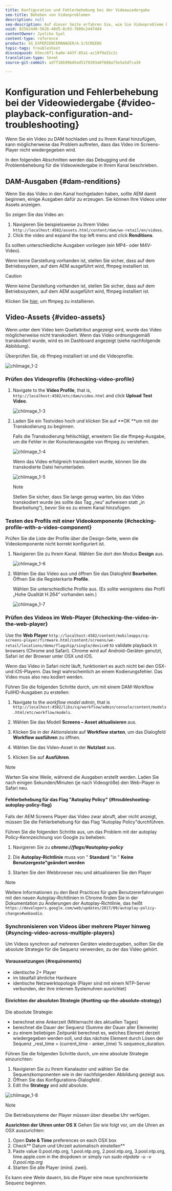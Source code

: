 ```yaml
---
title: Konfiguration und Fehlerbehebung bei der Videowiedergabe
seo-title: Beheben von Videoproblemen
description: null
seo-description: Auf dieser Seite erfahren Sie, wie Sie Videoprobleme beheben. Wenn Sie ein Video zu DAM hochladen und zu Ihrem Kanal hinzufügen, kann möglicherweise das Problem auftreten, dass das Video im Screens-Player nicht wiedergegeben wird. In diesem Abschnitt werden das Debugging und die Problembehebung für die Videowiedergabe in Ihrem Kanal erläutert.
uuid: 825b2440-5626-40d5-8c93-7689c24474d4
contentOwner: Jyotika Syal
content-type: reference
products: SG_EXPERIENCEMANAGER/6.5/SCREENS
topic-tags: troubleshoot
discoiquuid: 65ecc6f1-ba0e-443f-85a1-ac19f9a52c2c
translation-type: tm+mt
source-git-commit: ad7f18b99b45ed51f0393a0f608a75e5a5dfca30

---
```



# Konfiguration und Fehlerbehebung bei der Videowiedergabe {#video-playback-configuration-and-troubleshooting}

Wenn Sie ein Video zu DAM hochladen und zu Ihrem Kanal hinzufügen, kann möglicherweise das Problem auftreten, dass das Video im Screens-Player nicht wiedergegeben wird.

In den folgenden Abschnitten werden das Debugging und die Problembehebung für die Videowiedergabe in Ihrem Kanal beschrieben.

## DAM-Ausgaben {#dam-renditions}

Wenn Sie das Video in den Kanal hochgeladen haben, sollte AEM damit beginnen, einige Ausgaben dafür zu erzeugen. Sie können Ihre Videos unter Assets anzeigen.

So zeigen Sie das Video an:

1. Navigieren Sie beispielsweise zu Ihrem Video `http://localhost:4502/assets.html/content/dam/we-retail/en/videos`.
1. Click the video and expand the top left menu and click **Renditions**.

Es sollten unterschiedliche Ausgaben vorliegen (ein MP4- oder M4V-Video).

Wenn keine Darstellung vorhanden ist, stellen Sie sicher, dass auf dem Betriebssystem, auf dem AEM ausgeführt wird, ffmpeg installiert ist.

>[!CAUTION]
>
>Wenn keine Darstellung vorhanden ist, stellen Sie sicher, dass auf dem Betriebssystem, auf dem AEM ausgeführt wird, ffmpeg installiert ist.
>
>Klicken Sie [hier](https://evermeet.cx/ffmpeg/), um ffmpeg zu installieren.

## Video-Assets {#video-assets}

Wenn unter dem Video kein Quellattribut angezeigt wird, wurde das Video möglicherweise nicht transkodiert. Wenn das Video ordnungsgemäß transkodiert wurde, wird es im Dashboard angezeigt (siehe nachfolgende Abbildung).

Überprüfen Sie, ob ffmpeg installiert ist und die Videoprofile.

![chlimage_1-2](assets/chlimage_1-2.png)

### Prüfen des Videoprofils {#checking-video-profile}

1. Navigate to the **Video Profile**, that is, `http://localhost:4502/etc/dam/video.html` and click **Upload Test Video**.

   ![chlimage_1-3](assets/chlimage_1-3.png)

1. Laden Sie ein Testvideo hoch und klicken Sie auf **OK **um mit der Transkodierung zu beginnen.

   Falls die Transkodierung fehlschlägt, erweitern Sie die ffmpeg-Ausgabe, um die Fehler in der Konsolenausgabe von ffmpeg zu verstehen.

   ![chlimage_1-4](assets/chlimage_1-4.png)

   Wenn das Video erfolgreich transkodiert wurde, können Sie die transkodierte Datei herunterladen.

   ![chlimage_1-5](assets/chlimage_1-5.png)

   >[!NOTE]
   >
   >Stellen Sie sicher, dass Sie lange genug warten, bis das Video transkodiert wurde (es sollte das Tag „neu“ aufweisen statt „in Bearbeitung“), bevor Sie es zu einem Kanal hinzufügen.

### Testen des Profils mit einer Videokomponente {#checking-profile-with-a-video-component}

Prüfen Sie die Liste der Profile über die Design-Seite, wenn die Videokomponente nicht korrekt konfiguriert ist.

1. Navigieren Sie zu Ihrem Kanal. Wählen Sie dort den Modus **Design** aus.

   ![chlimage_1-6](assets/chlimage_1-6.png)

1. Wählen Sie das Video aus und öffnen Sie das Dialogfeld **Bearbeiten**. Öffnen Sie die Registerkarte **Profile**.

   Wählen Sie unterschiedliche Profile aus. (Es sollte wenigstens das Profil „Hohe Qualität H.264“ vorhanden sein.)

   ![chlimage_1-7](assets/chlimage_1-7.png)

### Prüfen des Videos im Web-Player {#checking-the-video-in-the-web-player}

Use the **Web Player** `http://localhost:4502/content/mobileapps/cq-screens-player/firmware.html/content/screens/we-retail/locations/demo/flagship/single/device0` to validate playback in browsers (Chrome and Safari). Chrome wird auf Android-Geräten genutzt, Safari ist der Browser unter OSX und iOS.

Wenn das Video in Safari nicht läuft, funktioniert es auch nicht bei den OSX- und iOS-Playern. Das liegt wahrscheinlich an einem Kodierungsfehler. Das Video muss also neu kodiert werden.

Führen Sie die folgenden Schritte durch, um mit einem DAM-Workflow FullHD-Ausgaben zu erstellen:

1. Navigate to the *workflow model admin*, that is `http://localhost:4502/libs/cq/workflow/admin/console/content/models.html/etc/workflow/models`.
1. Wählen Sie das Modell **Screens – Asset aktualisieren** aus.
1. Klicken Sie in der Aktionsleiste auf **Workflow starten**, um das Dialogfeld **Workflow ausführen** zu öffnen.

1. Wählen Sie das Video-Asset in der **Nutzlast** aus.
1. Klicken Sie auf **Ausführen**.

>[!NOTE]
>
>Warten Sie eine Weile, während die Ausgaben erstellt werden. Laden Sie nach einigen Sekunden/Minuten (je nach Videogröße) den Web-Player in Safari neu.

#### Fehlerbehebung für das Flag "Autoplay Policy" {#troubleshooting-autoplay-policy-flag}

Falls der AEM Screens Player das Video zwar abruft, aber nicht anzeigt, müssen Sie die Fehlerbehebung für das Flag "Autoplay Policy"durchführen.

Führen Sie die folgenden Schritte aus, um das Problem mit der autoplay Policy-Kennzeichnung von Google zu beheben:

1. Navigieren Sie zu ***chrome://flags/#autoplay-policy***
1. Die **Autoplay-Richtlinie** muss von " **Standard** "in " **Keine Benutzergeste"geändert werden**

1. Starten Sie den Webbrowser neu und aktualisieren Sie den Player

>[!NOTE]
>
>Weitere Informationen zu den Best Practices für gute Benutzererfahrungen mit den neuen Autoplay-Richtlinien in Chrome finden Sie in der Dokumentation zu Änderungen *der* Autoplay-Richtlinie, das heißt `https://developers.google.com/web/updates/2017/09/autoplay-policy-changes#webaudio`.

### Synchronisieren von Videos über mehrere Player hinweg {#syncing-video-across-multiple-players}

Um Videos synchron auf mehreren Geräten wiederzugeben, sollten Sie die absolute Strategie für die Sequenz verwenden, zu der das Video gehört.

#### Voraussetzungen {#requirements}

* identische 2+ Player
* im Idealfall ähnliche Hardware
* identische Netzwerktopologie (Player sind mit einem NTP-Server verbunden, der ihre internen Systemuhren ausrichtet)

#### Einrichten der absoluten Strategie {#setting-up-the-absolute-strategy}

Die absolute Strategie:

* berechnet eine Ankerzeit (Mitternacht des aktuellen Tages)
* berechnet die Dauer der Sequenz (Summe der Dauer aller Elemente)
* zu einem beliebigen Zeitpunkt berechnet es, welches Element derzeit wiedergegeben werden soll, und das nächste Element durch Lösen der Sequenz _rest_time = (current_time - anker_time) % sequence_duration.

Führen Sie die folgenden Schritte durch, um eine absolute Strategie einzurichten:

1. Navigieren Sie zu Ihrem Kanalautor und wählen Sie die Sequenzkomponenten wie in der nachfolgenden Abbildung gezeigt aus.
1. Öffnen Sie das Konfigurations-Dialogfeld .
1. Edit the **Strategy** and add absolute.

![chlimage_1-8](assets/chlimage_1-8.png)

>[!NOTE]
>
>Die Betriebssysteme der Player müssen über dieselbe Uhr verfügen.

**Ausrichten der Uhren unter OS X** Gehen Sie wie folgt vor, um die Uhren an OSX auszurichten:

1. Open **Date &amp; Time** preferences on each OSX box
1. Check** Datum und Uhrzeit automatisch einstellen**
1. Paste value 0.pool.ntp.org, 1.pool.ntp.org, 2.pool.ntp.org, 3.pool.ntp.org, time.apple.com in the dropdown or simply run *sudo ntpdate -u -v 0.pool.ntp.org*
1. Starten Sie alle Player (mind. zwei).

Es kann eine Weile dauern, bis die Player eine neue synchronisierte Sequenz beginnen.

